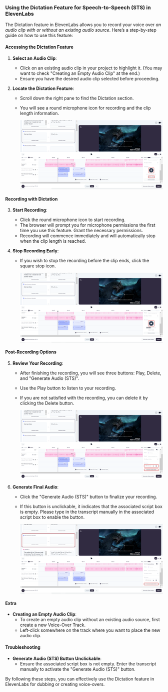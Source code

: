 ### Using the Dictation Feature for Speech-to-Speech (STS) in ElevenLabs

The Dictation feature in ElevenLabs allows you to record your voice over _an audio clip with or without an existing audio source_. Here’s a step-by-step guide on how to use this feature:

#### Accessing the Dictation Feature

1. **Select an Audio Clip**:
   - Click on an existing audio clip in your project to highlight it. (You may want to check "Creating an Empty Audio Clip" at the end.)
   - Ensure you have the desired audio clip selected before proceeding.

2. **Locate the Dictation Feature**:
   - Scroll down the right pane to find the Dictation section.
   - You will see a round microphone icon for recording and the clip length information.
   
     ![Dictation Feature Location](https://github.com/frknltrk/elevenlabs-docs/blob/main/picture_1.png)

#### Recording with Dictation

3. **Start Recording**:
   - Click the round microphone icon to start recording.
   - The browser will prompt you for microphone permissions the first time you use this feature. Grant the necessary permissions.
   - Recording will commence immediately and will automatically stop when the clip length is reached.

4. **Stop Recording Early**:
   - If you wish to stop the recording before the clip ends, click the square stop icon.

     ![Dictation Feature Location](https://github.com/frknltrk/elevenlabs-docs/blob/main/picture_2.png)

#### Post-Recording Options

5. **Review Your Recording**:
   - After finishing the recording, you will see three buttons: Play, Delete, and "Generate Audio (STS)".
   - Use the Play button to listen to your recording.
   - If you are not satisfied with the recording, you can delete it by clicking the Delete button.
  
     ![Dictation Feature Location](https://github.com/frknltrk/elevenlabs-docs/blob/main/picture_3.png)

6. **Generate Final Audio**:
   - Click the "Generate Audio (STS)" button to finalize your recording.
   - If this button is unclickable, it indicates that the associated script box is empty. Please type in the transcript manually in the associated script box to enable the button.
  
     ![Dictation Feature Location](https://github.com/frknltrk/elevenlabs-docs/blob/main/picture_4.png)

#### Extra

- **Creating an Empty Audio Clip**:
   - To create an empty audio clip without an existing audio source, first create a new Voice-Over Track.
   - Left-click somewhere on the track where you want to place the new audio clip.

#### Troubleshooting

- **Generate Audio (STS) Button Unclickable**:
  - Ensure the associated script box is not empty. Enter the transcript manually to activate the "Generate Audio (STS)" button.

By following these steps, you can effectively use the Dictation feature in ElevenLabs for dubbing or creating voice-overs.
